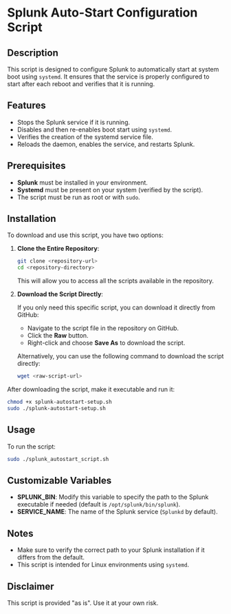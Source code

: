 # Splunk Auto-Start Configuration Script

## Description

This script is designed to configure Splunk to automatically start at system boot using `systemd`. It ensures that the service is properly configured to start after each reboot and verifies that it is running.

## Features

- Stops the Splunk service if it is running.
- Disables and then re-enables boot start using `systemd`.
- Verifies the creation of the systemd service file.
- Reloads the daemon, enables the service, and restarts Splunk.

## Prerequisites

- **Splunk** must be installed in your environment.
- **Systemd** must be present on your system (verified by the script).
- The script must be run as root or with `sudo`.

## Installation

To download and use this script, you have two options:

1. **Clone the Entire Repository**:

   ```bash
   git clone <repository-url>
   cd <repository-directory>
   ```

   This will allow you to access all the scripts available in the repository.

2. **Download the Script Directly**:

   If you only need this specific script, you can download it directly from GitHub:

   - Navigate to the script file in the repository on GitHub.
   - Click the **Raw** button.
   - Right-click and choose **Save As** to download the script.

   Alternatively, you can use the following command to download the script directly:

   ```bash
   wget <raw-script-url>
   ```

After downloading the script, make it executable and run it:

```bash
chmod +x splunk-autostart-setup.sh
sudo ./splunk-autostart-setup.sh
```

## Usage

To run the script:

```bash
sudo ./splunk_autostart_script.sh
```

## Customizable Variables

- **SPLUNK_BIN**: Modify this variable to specify the path to the Splunk executable if needed (default is `/opt/splunk/bin/splunk`).
- **SERVICE_NAME**: The name of the Splunk service (`Splunkd` by default).

## Notes

- Make sure to verify the correct path to your Splunk installation if it differs from the default.
- This script is intended for Linux environments using `systemd`.

## Disclaimer

This script is provided "as is". Use it at your own risk.


